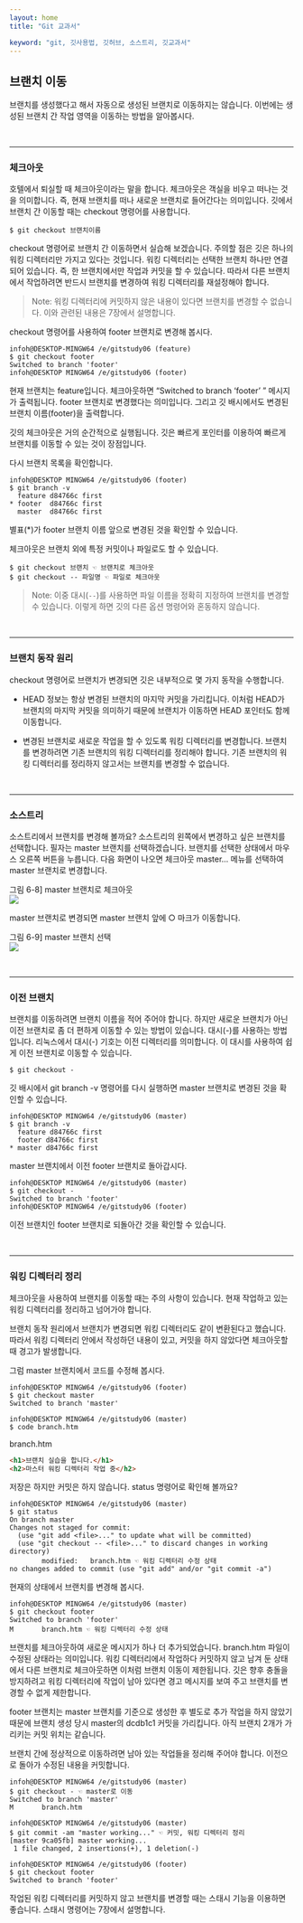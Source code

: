 ```yaml
---
layout: home
title: "Git 교과서"

keyword: "git, 깃사용법, 깃허브, 소스트리, 깃교과서"
---
```

## 브랜치 이동
브랜치를 생성했다고 해서 자동으로 생성된 브랜치로 이동하지는 않습니다. 이번에는 생성된 브랜치 간 작업 영역을 이동하는 방법을 알아봅시다.  

<br>
<hr>

### 체크아웃
호텔에서 퇴실할 때 체크아웃이라는 말을 합니다. 체크아웃은 객실을 비우고 떠나는 것을 의미합니다. 즉, 현재 브랜치를 떠나 새로운 브랜치로 들어간다는 의미입니다. 깃에서 브랜치 간 이동할 때는 checkout 명령어를 사용합니다.  

```
$ git checkout 브랜치이름
```

checkout 명령어로 브랜치 간 이동하면서 실습해 보겠습니다. 주의할 점은 깃은 하나의 워킹 디렉터리만 가지고 있다는 것입니다. 워킹 디렉터리는 선택한 브랜치 하나만 연결되어 있습니다. 즉, 한 브랜치에서만 작업과 커밋을 할 수 있습니다. 따라서 다른 브랜치에서 작업하려면 반드시 브랜치를 변경하여 워킹 디렉터리를 재설정해야 합니다.  

>Note: 워킹 디렉터리에 커밋하지 않은 내용이 있다면 브랜치를 변경할 수 없습니다. 이와 관련된 내용은 7장에서 설명합니다.  

checkout 명령어를 사용하여 footer 브랜치로 변경해 봅시다.  

```
infoh@DESKTOP-MINGW64 /e/gitstudy06 (feature)
$ git checkout footer
Switched to branch 'footer'
infoh@DESKTOP MINGW64 /e/gitstudy06 (footer)

```

현재 브랜치는 feature입니다. 체크아웃하면 “Switched to branch ‘footer’ ” 메시지가 출력됩니다. footer 브랜치로 변경했다는 의미입니다. 그리고 깃 배시에서도 변경된 브랜치 이름(footer)을 출력합니다.  

깃의 체크아웃은 거의 순간적으로 실행됩니다. 깃은 빠르게 포인터를 이용하여 빠르게 브랜치를 이동할 수 있는 것이 장점입니다.  

다시 브랜치 목록을 확인합니다.  

```
infoh@DESKTOP MINGW64 /e/gitstudy06 (footer)
$ git branch -v
  feature d84766c first
* footer  d84766c first
  master  d84766c first

```

별표(*)가 footer 브랜치 이름 앞으로 변경된 것을 확인할 수 있습니다.  

체크아웃은 브랜치 외에 특정 커밋이나 파일로도 할 수 있습니다.  

```
$ git checkout 브랜치 ☜ 브랜치로 체크아웃
$ git checkout -- 파일명 ☜ 파일로 체크아웃

```

>Note: 이중 대시(`--`)를 사용하면 파일 이름을 정확히 지정하여 브랜치를 변경할 수 있습니다. 이렇게 하면 깃의 다른 옵션 명령어와 혼동하지 않습니다.  

<br>
<hr>

### 브랜치 동작 원리
checkout 명령어로 브랜치가 변경되면 깃은 내부적으로 몇 가지 동작을 수행합니다.  

* HEAD 정보는 항상 변경된 브랜치의 마지막 커밋을 가리킵니다. 이처럼 HEAD가 브랜치의 마지막 커밋을 의미하기 때문에 브랜치가 이동하면 HEAD 포인터도 함께 이동합니다.  

* 변경된 브랜치로 새로운 작업을 할 수 있도록 워킹 디렉터리를 변경합니다. 브랜치를 변경하려면 기존 브랜치의 워킹 디렉터리를 정리해야 합니다. 기존 브랜치의 워킹 디렉터리를 정리하지 않고서는 브랜치를 변경할 수 없습니다.

<br>
<hr>

### 소스트리
소스트리에서 브랜치를 변경해 볼까요? 소스트리의 왼쪽에서 변경하고 싶은 브랜치를 선택합니다. 필자는 master 브랜치를 선택하겠습니다. 브랜치를 선택한 상태에서 마우스 오른쪽 버튼을 누릅니다. 다음 화면이 나오면 체크아웃 master... 메뉴를 선택하여 master 브랜치로 변경합니다.  

그림 6-8] master 브랜치로 체크아웃  
![](./img/06-8.jpg)

master 브랜치로 변경되면 master 브랜치 앞에 ○ 마크가 이동합니다.  

그림 6-9] master 브랜치 선택  
![](./img/06-9.jpg)

<br>
<hr>

### 이전 브랜치
브랜치를 이동하려면 브랜치 이름을 적어 주어야 합니다. 하지만 새로운 브랜치가 아닌 이전 브랜치로 좀 더 편하게 이동할 수 있는 방법이 있습니다. 대시(-)를 사용하는 방법입니다. 리눅스에서 대시(-) 기호는 이전 디렉터리를 의미합니다. 이 대시를 사용하여 쉽게 이전 브랜치로 이동할 수 있습니다.

```
$ git checkout -
```

깃 배시에서 git branch -v 명령어를 다시 실행하면 master 브랜치로 변경된 것을 확인할 수 있습니다.  

```
infoh@DESKTOP MINGW64 /e/gitstudy06 (master)
$ git branch -v
  feature d84766c first
  footer d84766c first
* master d84766c first
```

master 브랜치에서 이전 footer 브랜치로 돌아갑시다.

```
infoh@DESKTOP MINGW64 /e/gitstudy06 (master)
$ git checkout -
Switched to branch 'footer'
infoh@DESKTOP MINGW64 /e/gitstudy06 (footer)

``` 

이전 브랜치인 footer 브랜치로 되돌아간 것을 확인할 수 있습니다.  

<br>
<hr>

### 워킹 디렉터리 정리
체크아웃을 사용하여 브랜치를 이동할 때는 주의 사항이 있습니다. 현재 작업하고 있는 워킹 디렉터리를 정리하고 넘어가야 합니다.  

브랜치 동작 원리에서 브랜치가 변경되면 워킹 디렉터리도 같이 변환된다고 했습니다. 따라서 워킹 디렉터리 안에서 작성하던 내용이 있고, 커밋을 하지 않았다면 체크아웃할 때 경고가 발생합니다.  

그럼 master 브랜치에서 코드를 수정해 봅시다.  

```
infoh@DESKTOP MINGW64 /e/gitstudy06 (footer)
$ git checkout master
Switched to branch 'master'

infoh@DESKTOP MINGW64 /e/gitstudy06 (master)
$ code branch.htm
```

branch.htm
```html
<h1>브랜치 실습을 합니다.</h1>
<h2>마스터 워킹 디렉터리 작업 중</h2>
```
 
저장은 하지만 커밋은 하지 않습니다. 
status 명령어로 확인해 볼까요?

```
infoh@DESKTOP MINGW64 /e/gitstudy06 (master)
$ git status
On branch master
Changes not staged for commit:
  (use "git add <file>..." to update what will be committed)
  (use "git checkout -- <file>..." to discard changes in working directory)
        modified:   branch.htm ☜ 워킹 디렉터리 수정 상태
no changes added to commit (use "git add" and/or "git commit -a")

```

현재의 상태에서 브랜치를 변경해 봅시다.

```
infoh@DESKTOP MINGW64 /e/gitstudy06 (master)
$ git checkout footer
Switched to branch 'footer'
M       branch.htm ☜ 워킹 디렉터리 수정 상태
```

브랜치를 체크아웃하여 새로운 메시지가 하나 더 추가되었습니다. branch.htm 파일이 수정된 상태라는 의미입니다. 워킹 디렉터리에서 작업하다 커밋하지 않고 남겨 둔 상태에서 다른 브랜치로 체크아웃하면 이처럼 브랜치 이동이 제한됩니다. 깃은 향후 충돌을 방지하려고 워킹 디렉터리에 작업이 남아 있다면 경고 메시지를 보여 주고 브랜치를 변경할 수 없게 제한합니다.  

footer 브랜치는 master 브랜치를 기준으로 생성한 후 별도로 추가 작업을 하지 않았기 때문에 브랜치 생성 당시 master의 dcdb1c1 커밋을 가리킵니다. 아직 브랜치 2개가 가리키는 커밋 위치는 같습니다.  

브랜치 간에 정상적으로 이동하려면 남아 있는 작업들을 정리해 주어야 합니다. 이전으로 돌아가 수정된 내용을 커밋합니다.  

```
infoh@DESKTOP MINGW64 /e/gitstudy06 (master)
$ git checkout - ☜ master로 이동
Switched to branch 'master'
M       branch.htm

infoh@DESKTOP MINGW64 /e/gitstudy06 (master)
$ git commit -am "master working..." ☜ 커밋, 워킹 디렉터리 정리
[master 9ca05fb] master working...
 1 file changed, 2 insertions(+), 1 deletion(-)

infoh@DESKTOP MINGW64 /e/gitstudy06 (footer)
$ git checkout footer
Switched to branch 'footer'

```

작업된 워킹 디렉터리를 커밋하지 않고 브랜치를 변경할 때는 스태시 기능을 이용하면 좋습니다. 스태시 명령어는 7장에서 설명합니다.  

<br><br>